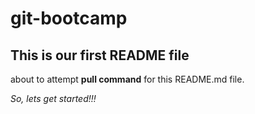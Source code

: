 # git-bootcamp
## This is our first README file
about to attempt **pull command** for this README.md file.

*So, lets get started!!!*
